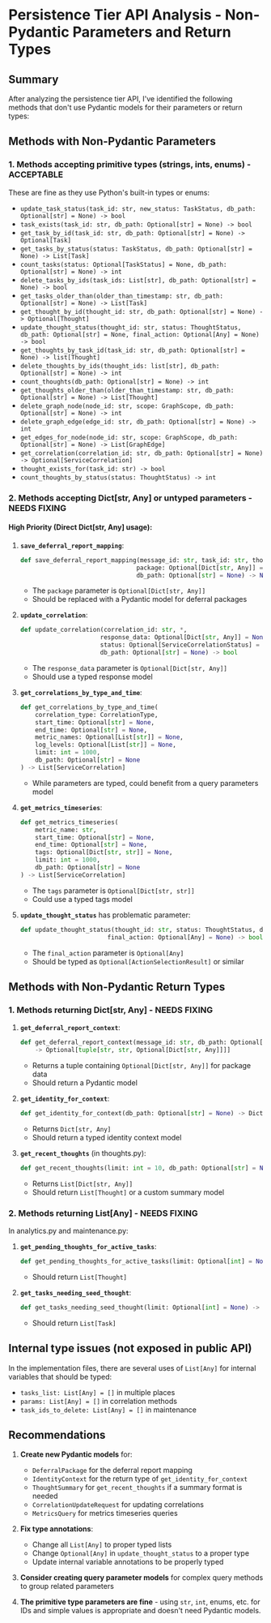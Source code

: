 # Persistence Tier API Analysis - Non-Pydantic Parameters and Return Types

## Summary

After analyzing the persistence tier API, I've identified the following methods that don't use Pydantic models for their parameters or return types:

## Methods with Non-Pydantic Parameters

### 1. Methods accepting primitive types (strings, ints, enums) - **ACCEPTABLE**
These are fine as they use Python's built-in types or enums:
- `update_task_status(task_id: str, new_status: TaskStatus, db_path: Optional[str] = None) -> bool`
- `task_exists(task_id: str, db_path: Optional[str] = None) -> bool`
- `get_task_by_id(task_id: str, db_path: Optional[str] = None) -> Optional[Task]`
- `get_tasks_by_status(status: TaskStatus, db_path: Optional[str] = None) -> List[Task]`
- `count_tasks(status: Optional[TaskStatus] = None, db_path: Optional[str] = None) -> int`
- `delete_tasks_by_ids(task_ids: List[str], db_path: Optional[str] = None) -> bool`
- `get_tasks_older_than(older_than_timestamp: str, db_path: Optional[str] = None) -> List[Task]`
- `get_thought_by_id(thought_id: str, db_path: Optional[str] = None) -> Optional[Thought]`
- `update_thought_status(thought_id: str, status: ThoughtStatus, db_path: Optional[str] = None, final_action: Optional[Any] = None) -> bool`
- `get_thoughts_by_task_id(task_id: str, db_path: Optional[str] = None) -> list[Thought]`
- `delete_thoughts_by_ids(thought_ids: list[str], db_path: Optional[str] = None) -> int`
- `count_thoughts(db_path: Optional[str] = None) -> int`
- `get_thoughts_older_than(older_than_timestamp: str, db_path: Optional[str] = None) -> List[Thought]`
- `delete_graph_node(node_id: str, scope: GraphScope, db_path: Optional[str] = None) -> int`
- `delete_graph_edge(edge_id: str, db_path: Optional[str] = None) -> int`
- `get_edges_for_node(node_id: str, scope: GraphScope, db_path: Optional[str] = None) -> List[GraphEdge]`
- `get_correlation(correlation_id: str, db_path: Optional[str] = None) -> Optional[ServiceCorrelation]`
- `thought_exists_for(task_id: str) -> bool`
- `count_thoughts_by_status(status: ThoughtStatus) -> int`

### 2. Methods accepting Dict[str, Any] or untyped parameters - **NEEDS FIXING**

#### High Priority (Direct Dict[str, Any] usage):
1. **`save_deferral_report_mapping`**:
   ```python
   def save_deferral_report_mapping(message_id: str, task_id: str, thought_id: str, 
                                   package: Optional[Dict[str, Any]] = None, 
                                   db_path: Optional[str] = None) -> None
   ```
   - The `package` parameter is `Optional[Dict[str, Any]]`
   - Should be replaced with a Pydantic model for deferral packages

2. **`update_correlation`**:
   ```python
   def update_correlation(correlation_id: str, *, 
                         response_data: Optional[Dict[str, Any]] = None,
                         status: Optional[ServiceCorrelationStatus] = None,
                         db_path: Optional[str] = None) -> bool
   ```
   - The `response_data` parameter is `Optional[Dict[str, Any]]`
   - Should use a typed response model

3. **`get_correlations_by_type_and_time`**:
   ```python
   def get_correlations_by_type_and_time(
       correlation_type: CorrelationType,
       start_time: Optional[str] = None,
       end_time: Optional[str] = None,
       metric_names: Optional[List[str]] = None,
       log_levels: Optional[List[str]] = None,
       limit: int = 1000,
       db_path: Optional[str] = None
   ) -> List[ServiceCorrelation]
   ```
   - While parameters are typed, could benefit from a query parameters model

4. **`get_metrics_timeseries`**:
   ```python
   def get_metrics_timeseries(
       metric_name: str,
       start_time: Optional[str] = None,
       end_time: Optional[str] = None,
       tags: Optional[Dict[str, str]] = None,
       limit: int = 1000,
       db_path: Optional[str] = None
   ) -> List[ServiceCorrelation]
   ```
   - The `tags` parameter is `Optional[Dict[str, str]]`
   - Could use a typed tags model

5. **`update_thought_status`** has problematic parameter:
   ```python
   def update_thought_status(thought_id: str, status: ThoughtStatus, db_path: Optional[str] = None, 
                           final_action: Optional[Any] = None) -> bool
   ```
   - The `final_action` parameter is `Optional[Any]`
   - Should be typed as `Optional[ActionSelectionResult]` or similar

## Methods with Non-Pydantic Return Types

### 1. Methods returning Dict[str, Any] - **NEEDS FIXING**

1. **`get_deferral_report_context`**:
   ```python
   def get_deferral_report_context(message_id: str, db_path: Optional[str] = None) 
       -> Optional[tuple[str, str, Optional[Dict[str, Any]]]]
   ```
   - Returns a tuple containing `Optional[Dict[str, Any]]` for package data
   - Should return a Pydantic model

2. **`get_identity_for_context`**:
   ```python
   def get_identity_for_context(db_path: Optional[str] = None) -> Dict[str, Any]
   ```
   - Returns `Dict[str, Any]`
   - Should return a typed identity context model

3. **`get_recent_thoughts`** (in thoughts.py):
   ```python
   def get_recent_thoughts(limit: int = 10, db_path: Optional[str] = None) -> List[Dict[str, Any]]
   ```
   - Returns `List[Dict[str, Any]]`
   - Should return `List[Thought]` or a custom summary model

### 2. Methods returning List[Any] - **NEEDS FIXING**

In analytics.py and maintenance.py:
1. **`get_pending_thoughts_for_active_tasks`**:
   ```python
   def get_pending_thoughts_for_active_tasks(limit: Optional[int] = None) -> List[Any]
   ```
   - Should return `List[Thought]`

2. **`get_tasks_needing_seed_thought`**:
   ```python
   def get_tasks_needing_seed_thought(limit: Optional[int] = None) -> List[Any]
   ```
   - Should return `List[Task]`

## Internal type issues (not exposed in public API)

In the implementation files, there are several uses of `List[Any]` for internal variables that should be typed:
- `tasks_list: List[Any] = []` in multiple places
- `params: List[Any] = []` in correlation methods
- `task_ids_to_delete: List[Any] = []` in maintenance

## Recommendations

1. **Create new Pydantic models** for:
   - `DeferralPackage` for the deferral report mapping
   - `IdentityContext` for the return type of `get_identity_for_context`
   - `ThoughtSummary` for `get_recent_thoughts` if a summary format is needed
   - `CorrelationUpdateRequest` for updating correlations
   - `MetricsQuery` for metrics timeseries queries

2. **Fix type annotations**:
   - Change all `List[Any]` to proper typed lists
   - Change `Optional[Any]` in `update_thought_status` to a proper type
   - Update internal variable annotations to be properly typed

3. **Consider creating query parameter models** for complex query methods to group related parameters

4. **The primitive type parameters are fine** - using `str`, `int`, enums, etc. for IDs and simple values is appropriate and doesn't need Pydantic models.